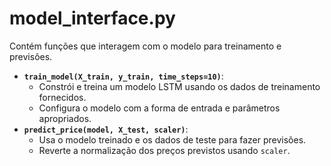 # model_interface.py

Contém funções que interagem com o modelo para treinamento e previsões.

- **`train_model(X_train, y_train, time_steps=10)`**:
  - Constrói e treina um modelo LSTM usando os dados de treinamento fornecidos.
  - Configura o modelo com a forma de entrada e parâmetros apropriados.
- **`predict_price(model, X_test, scaler)`**:
  - Usa o modelo treinado e os dados de teste para fazer previsões.
  - Reverte a normalização dos preços previstos usando `scaler`.

